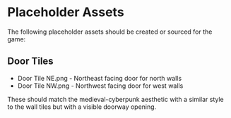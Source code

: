 # Placeholder Assets

The following placeholder assets should be created or sourced for the game:

## Door Tiles
- Door Tile NE.png - Northeast facing door for north walls
- Door Tile NW.png - Northwest facing door for west walls

These should match the medieval-cyberpunk aesthetic with a similar style to the wall tiles but with a visible doorway opening.
